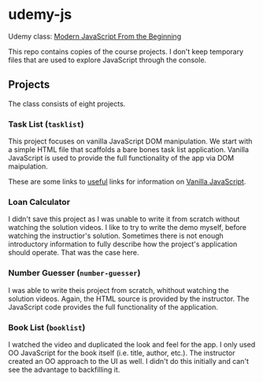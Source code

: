 # udemy-js
Udemy class: [Modern JavaScript From the Beginning](https://www.udemy.com/modern-javascript-from-the-beginning/)

This repo contains copies of the course projects. I don't keep temporary files that are used to explore JavaScript through the console.

## Projects

The class consists of eight projects.

### Task List (`tasklist`)

This project focuses on vanilla JavaScript DOM manipulation. We start with a simple HTML file that scaffolds a bare bones task list application. Vanilla JavaScript is used to provide the full functionality of the app via DOM maipulation.

These are some links to [useful](https://gist.github.com/thegitfather/9c9f1a927cd57df14a59c268f118ce86) links for information on [Vanilla JavaScript](https://vanillajstoolkit.com).

### Loan Calculator

I didn't save this project as I was unable to write it from scratch without watching the solution videos. I like to try to write the demo myself, before watching the instructior's solution. Sometimes there is not enough introductory information to fully describe how the project's application should operate. That was the case here.

### Number Guesser (`number-guesser`)

I was able to write theis project from scratch, whithout watching the solution
videos. Again, the HTML source is provided by the instructor. The JavaScript
code provides the full functionality of the application.

### Book List (`booklist`)

I watched the video and duplicated the look and feel for the app. I only used
OO JavaScript for the book itself (i.e. title, author, etc.). The instructor
created an OO approach to the UI as well. I didn't do this initially and can't
see the advantage to backfilling it.
